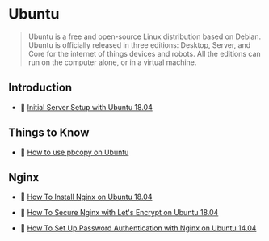 # Ubuntu

> Ubuntu is a free and open-source Linux distribution based on Debian. Ubuntu is officially released in three editions: Desktop, Server, and Core for the internet of things devices and robots. All the editions can run on the computer alone, or in a virtual machine.

## Introduction

- 📖 [Initial Server Setup with Ubuntu 18.04](https://www.digitalocean.com/community/tutorials/initial-server-setup-with-ubuntu-18-04)

## Things to Know

- 📖 [How to use pbcopy on Ubuntu](https://garywoodfine.com/use-pbcopy-on-ubuntu/)

## Nginx

- 📖 [How To Install Nginx on Ubuntu 18.04](https://www.digitalocean.com/community/tutorials/how-to-install-nginx-on-ubuntu-18-04)

- 📖 [How To Secure Nginx with Let's Encrypt on Ubuntu 18.04](https://www.digitalocean.com/community/tutorials/how-to-secure-nginx-with-let-s-encrypt-on-ubuntu-18-04)

- 📖 [How To Set Up Password Authentication with Nginx on Ubuntu 14.04](https://www.digitalocean.com/community/tutorials/how-to-set-up-password-authentication-with-nginx-on-ubuntu-14-04)
